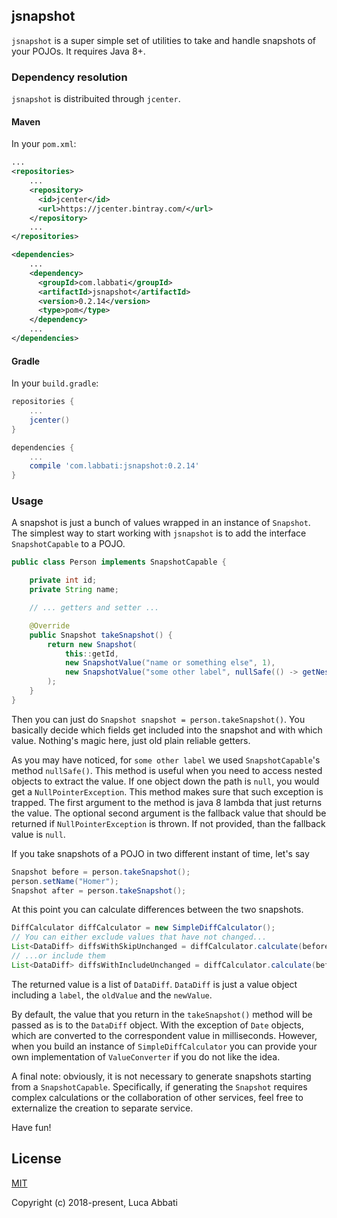 ## jsnapshot

`jsnapshot` is a super simple set of utilities to take and handle snapshots of your POJOs. It requires Java 8+.

### Dependency resolution

`jsnapshot` is distribuited through `jcenter`.

#### Maven
In your `pom.xml`:

```xml
...
<repositories>
    ...
    <repository>
      <id>jcenter</id>
      <url>https://jcenter.bintray.com/</url>
    </repository>
    ...
</repositories>

<dependencies>
    ...
    <dependency>
      <groupId>com.labbati</groupId>
      <artifactId>jsnapshot</artifactId>
      <version>0.2.14</version>
      <type>pom</type>
    </dependency>
    ...
</dependencies>
```

#### Gradle
In your `build.gradle`:

```groovy
repositories {
    ...
    jcenter()
}

dependencies {
    ...
    compile 'com.labbati:jsnapshot:0.2.14'
}
```

### Usage

A snapshot is just a bunch of values wrapped in an instance of `Snapshot`. The simplest way to start working with `jsnapshot` is to add the interface `SnapshotCapable` to a POJO.

```java
public class Person implements SnapshotCapable {

    private int id;
    private String name;

    // ... getters and setter ...

    @Override
    public Snapshot takeSnapshot() {
        return new Snapshot(
            this::getId,
            new SnapshotValue("name or something else", 1),
            new SnapshotValue("some other label", nullSafe(() -> getNested().getOther().getName(), "defaultValue"))
        );
    }
}
```

Then you can just do `Snapshot snapshot = person.takeSnapshot()`. You basically decide which fields get included into the snapshot and with which value. Nothing's magic here, just old plain reliable getters.

As you may have noticed, for `some other label` we used `SnapshotCapable`'s method `nullSafe()`. This method is useful when you need to access nested objects to extract the value. If one object down the path is `null`, you would get a `NullPointerException`. This method makes sure that such exception is trapped.
The first argument to the method is java 8 lambda that just returns the value. The optional second argument is the fallback value that should be returned if `NullPointerException` is thrown. If not provided, than the fallback value is `null`.

If you take snapshots of a POJO in two different instant of time, let's say

```java
Snapshot before = person.takeSnapshot();
person.setName("Homer");
Snapshot after = person.takeSnapshot();
```
At this point you can calculate differences between the two snapshots.

```java
DiffCalculator diffCalculator = new SimpleDiffCalculator();
// You can either exclude values that have not changed...
List<DataDiff> diffsWithSkipUnchanged = diffCalculator.calculate(before, after);
// ...or include them
List<DataDiff> diffsWithIncludeUnchanged = diffCalculator.calculate(before, after, true);
```

The returned value is a list of `DataDiff`. `DataDiff` is just a value object including a `label`, the `oldValue` and the `newValue`.

By default, the value that you return in the `takeSnapshot()` method will be passed as is to the `DataDiff` object. With the exception of `Date` objects, which are converted to the correspondent value in milliseconds. However, when you build an instance of `SimpleDiffCalculator` you can provide your own implementation of `ValueConverter` if you do not like the idea.

A final note: obviously, it is not necessary to generate snapshots starting from a `SnapshotCapable`. Specifically, if generating the `Snapshot` requires complex calculations or the collaboration of other services, feel free to externalize the creation to separate service.

Have fun!

## License

[MIT](http://opensource.org/licenses/MIT)

Copyright (c) 2018-present, Luca Abbati